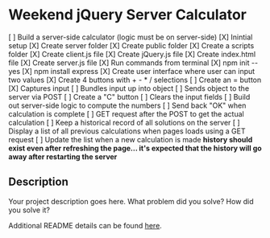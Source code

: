 # Weekend jQuery Server Calculator

[ ] Build a server-side calculator (logic must be on server-side)
    [X] Inintial setup
        [X] Create server folder
            [X] Create public folder
                [X] Create a scripts folder
                    [X] Create client.js file
                    [X] Create jQuery.js file
                [X] Create index.html file
            [X] Create server.js file
        [X] Run commands from terminal
            [X] npm init --yes
            [X] npm install express
    [X] Create user interface where user can input two values
    [X] Create 4 buttons with + - * / selections
    [ ] Create an = button
        [X] Captures input
        [ ] Bundles input up into object
        [ ] Sends object to the server via POST
    [ ] Create a "C" button
        [ ] Clears the input fields
    [ ] Build out server-side logic to compute the numbers
    [ ] Send back "OK" when calculation is complete
    [ ] GET request after the POST to get the actual calculation
    [ ] Keep a historical record of all solutions on the server
        [ ] Display a list of all previous calculations when pages loads using a GET request
        [ ] Update the list when a new calculation is made
        **history should exist even after refreshing the page... it's expected that the
        history will go away after restarting the server**

## Description

Your project description goes here. What problem did you solve? How did you solve it?

Additional README details can be found [here](https://github.com/PrimeAcademy/readme-template/blob/master/README.md).
